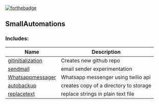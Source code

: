 [![forthebadge](https://forthebadge.com/images/badges/made-with-python.svg)](https://www.python.org)

## SmallAutomations

### Includes:

| Name                                                                                           | Description                           |
|------------------------------------------------------------------------------------------------|---------------------------------------|
| [gitinitialization](https://github.com/Marshy2006/SmallAutomations/tree/main/gitinitialization)| Creates new github repo               | 
| [sendmail](https://github.com/Marshy2006/SmallAutomations/tree/main/sendmail)                  | email sender experimentation          |  
| [Whatsappmessager](https://github.com/Marshy2006/SmallAutomations/tree/main/Whatsappmessager)  | Whatsapp messenger using twilio api   |
| [autobackup](https://github.com/Marshy2006/SmallAutomations/tree/main/autobackup)              | creates copy of a directory to storage|
| [replacetext](https://github.com/Marshy2006/SmallAutomations/tree/main/replacetext)            | replace strings in plain text file    |


